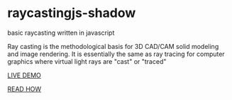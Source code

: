 # raycastingjs-shadow
basic raycasting written in javascript


Ray casting is the methodological basis for 3D CAD/CAM solid modeling and image rendering. It is essentially the same as ray tracing for computer graphics where virtual light rays are "cast" or "traced"


[LIVE DEMO](mediv0.github.io/raycastingjs-shadow/)

[READ HOW](https://mediv.vercel.app/blog/raycasting-in-javascript)
